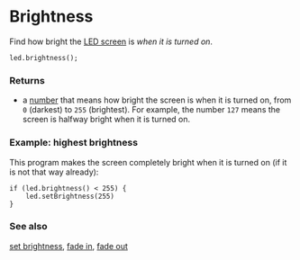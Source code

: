 # Brightness

Find how bright the [LED screen](/device/screen) is _when it is turned on_.

```sig
led.brightness();
```

### Returns

* a [number](/reference/types/number) that means how bright the screen is when it is turned on, from `0` (darkest) to `255` (brightest). For example, the number `127` means the screen is halfway bright when it is turned on.

### Example: highest brightness

This program makes the screen completely bright when it is turned on (if it is not that way already):

```blocks
if (led.brightness() < 255) {
    led.setBrightness(255)
}
```

### See also

[set brightness](/reference/led/set-brightness), [fade in](/reference/led/fade-in), [fade out](/reference/led/fade-out)


